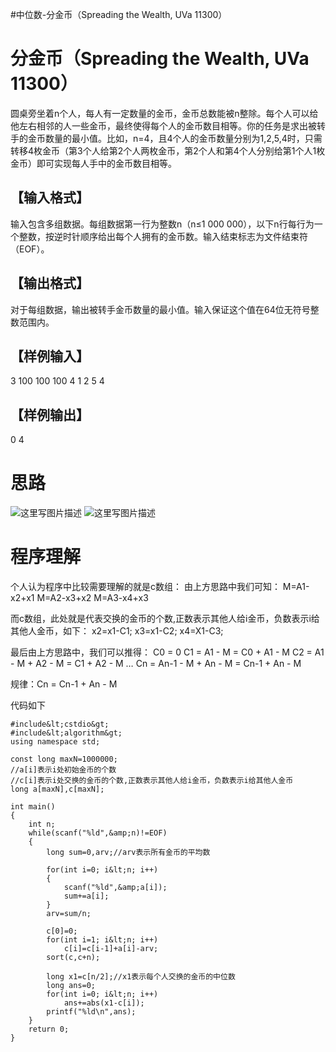 #中位数-分金币（Spreading the Wealth, UVa 11300）
# 分金币（Spreading the Wealth, UVa 11300）

圆桌旁坐着n个人，每人有一定数量的金币，金币总数能被n整除。每个人可以给他左右相邻的人一些金币，最终使得每个人的金币数目相等。你的任务是求出被转手的金币数量的最小值。比如，n=4，且4个人的金币数量分别为1,2,5,4时，只需转移4枚金币（第3个人给第2个人两枚金币，第2个人和第4个人分别给第1个人1枚金币）即可实现每人手中的金币数目相等。

## 【输入格式】

输入包含多组数据。每组数据第一行为整数n（n≤1 000 000），以下n行每行为一个整数，按逆时针顺序给出每个人拥有的金币数。输入结束标志为文件结束符（EOF）。

## 【输出格式】

对于每组数据，输出被转手金币数量的最小值。输入保证这个值在64位无符号整数范围内。

## 【样例输入】

3 100 100 100 4 1 2 5 4

## 【样例输出】

0 4

# 思路

<img src="https://imgconvert.csdnimg.cn/aHR0cDovL2ltZy5ibG9nLmNzZG4ubmV0LzIwMTYwNjE0MTUxMjMyODI1" alt="这里写图片描述"> <img src="https://imgconvert.csdnimg.cn/aHR0cDovL2ltZy5ibG9nLmNzZG4ubmV0LzIwMTYwNjE0MTUxMjQ0Njg1" alt="这里写图片描述">

# 程序理解

个人认为程序中比较需要理解的就是c数组： 由上方思路中我们可知： M=A1-x2+x1 M=A2-x3+x2 M=A3-x4+x3

而c数组，此处就是代表交换的金币的个数,正数表示其他人给i金币，负数表示i给其他人金币，如下： x2=x1-C1; x3=x1-C2; x4=X1-C3;

最后由上方思路中，我们可以推得： C0 = 0 C1 = A1 - M = C0 + A1 - M C2 = A1 - M + A2 - M = C1 + A2 - M … Cn = An-1 - M + An - M = Cn-1 + An - M

规律：Cn = Cn-1 + An - M

代码如下

```
#include&lt;cstdio&gt;
#include&lt;algorithm&gt;
using namespace std;

const long maxN=1000000;
//a[i]表示i处初始金币的个数
//c[i]表示i处交换的金币的个数,正数表示其他人给i金币，负数表示i给其他人金币
long a[maxN],c[maxN];

int main()
{
    int n;
    while(scanf("%ld",&amp;n)!=EOF)
    {
        long sum=0,arv;//arv表示所有金币的平均数

        for(int i=0; i&lt;n; i++)
        {
            scanf("%ld",&amp;a[i]);
            sum+=a[i];
        }
        arv=sum/n;

        c[0]=0;
        for(int i=1; i&lt;n; i++)
            c[i]=c[i-1]+a[i]-arv;
        sort(c,c+n);

        long x1=c[n/2];//x1表示每个人交换的金币的中位数
        long ans=0;
        for(int i=0; i&lt;n; i++)
            ans+=abs(x1-c[i]);
        printf("%ld\n",ans);
    }
    return 0;
}


```
